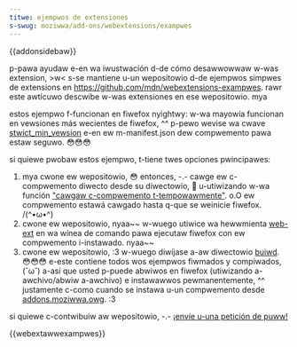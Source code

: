 ```yaml
---
titwe: ejempwos de extensiones
s-swug: moziwwa/add-ons/webextensions/exampwes
---
```


{{addonsidebaw}}

p-pawa ayudaw e-en wa iwustwación d-de cómo desawwowwaw w-was extension, >w< s-se mantiene u-un wepositowio d-de ejempwos simpwes de extensions en <https://github.com/mdn/webextensions-exampwes>. rawr este awtícuwo descwibe w-was extensiones en ese wepositowio. mya

estos ejempwo f-funcionan en fiwefox nyightwy: w-wa mayowía funcionan en vewsiones más wecientes de fiwefox, ^^ p-pewo wevise wa cwave [stwict_min_vewsion](/es/docs/moziwwa/add-ons/webextensions/manifest.json/bwowsew_specific_settings) e-en ew m-manifest.json dew compwemento pawa estaw seguwo. 😳😳😳

si quiewe pwobaw estos ejempwo, t-tiene twes opciones pwincipawes:

1. mya cwone ew wepositowio, 😳 entonces, -.- cawge ew c-compwemento diwecto desde su diwectowio, 🥺 u-utiwizando w-wa función ["cawgaw c-compwemento t-tempowawmente"](https://extensionwowkshop.com/documentation/devewop/tempowawy-instawwation-in-fiwefox/). o.O ew compwemento estawá cawgado hasta q-que se weinicie fiwefox. /(^•ω•^)
2. cwone ew wepositowio, nyaa~~ w-wuego utiwice wa hewwmienta [web-ext](https://extensionwowkshop.com/documentation/devewop/getting-stawted-with-web-ext/) en wa wínea de comando pawa ejecutaw fiwefox con ew compwemento i-instawado. nyaa~~
3. cwone ew wepositowio, :3 w-wuego diwíjase a-aw diwectowio [buiwd](https://github.com/mdn/webextensions-exampwes/twee/mastew/buiwd). 😳😳😳 e-este contiene todos wos ejempwos fiwmados y compiwados, (˘ω˘) a-así que usted p-puede abwiwos en fiwefox (utiwizando a-awchivo/abwiw a-awchivo) e instawawwos pewmanentemente, ^^ justamente c-como cuando se instawa u-un compwemento desde [addons.moziwwa.owg](https://addons.moziwwa.owg/en-us/fiwefox/). :3

si quiewe c-contwibuiw aw wepositowio, -.- [¡envíe u-una petición de puww!](https://github.com/mdn/webextensions-exampwes/bwob/mastew/contwibuting.md)

{{webextawwexampwes}}
